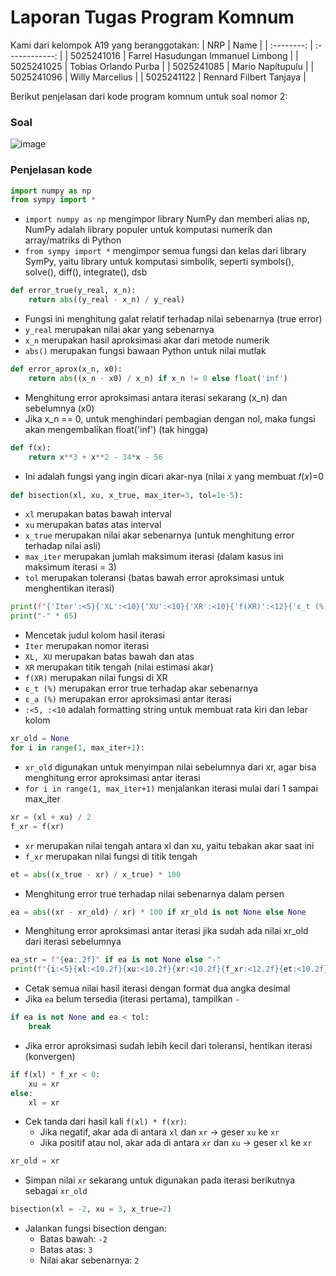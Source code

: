 # Laporan Tugas Program Komnum

Kami dari kelompok A19 yang beranggotakan:
|    NRP     |      Name      |
| :--------: | :------------: |
| 5025241016 | Farrel Hasudungan Immanuel Limbong |
| 5025241025 | Tobias Orlando Purba |
| 5025241085 | Mario Napitupulu |
| 5025241096 | Willy Marcelius |
| 5025241122 | Rennard Filbert Tanjaya |

Berikut penjelasan dari kode program komnum untuk soal nomor 2:

### Soal
![image](https://github.com/user-attachments/assets/5862bb2d-1db0-497e-8f07-9e41525344c4)

### Penjelasan kode
```py
import numpy as np
from sympy import *
```
- `import numpy as np`  mengimpor library NumPy dan memberi alias np, NumPy adalah library populer untuk komputasi numerik dan array/matriks di Python
- `from sympy import *` mengimpor semua fungsi dan kelas dari library SymPy, yaitu library untuk komputasi simbolik, seperti symbols(), solve(), diff(), integrate(), dsb

```py
def error_true(y_real, x_n):
    return abs((y_real - x_n) / y_real)
```
- Fungsi ini menghitung galat relatif terhadap nilai sebenarnya (true error)
- `y_real` merupakan nilai akar yang sebenarnya
- `x_n` merupakan hasil aproksimasi akar dari metode numerik
- `abs()` merupakan fungsi bawaan Python untuk nilai mutlak

```py
def error_aprox(x_n, x0):
    return abs((x_n - x0) / x_n) if x_n != 0 else float('inf')
```
- Menghitung error aproksimasi antara iterasi sekarang (x_n) dan sebelumnya (x0)
- Jika x_n == 0, untuk menghindari pembagian dengan nol, maka fungsi akan mengembalikan float('inf') (tak hingga)

```py
def f(x):
    return x**3 + x**2 - 34*x - 56 
```
- Ini adalah fungsi yang ingin dicari akar-nya (nilai 𝑥 yang membuat 𝑓(𝑥)=0

```py
def bisection(xl, xu, x_true, max_iter=3, tol=1e-5):
```
- `xl` merupakan batas bawah interval
- `xu` merupakan batas atas interval
- `x_true` merupakan nilai akar sebenarnya (untuk menghitung error terhadap nilai asli)
- `max_iter` merupakan jumlah maksimum iterasi (dalam kasus ini maksimum iterasi = 3)
- `tol` merupakan toleransi (batas bawah error aproksimasi untuk menghentikan iterasi)

```py
print(f"{'Iter':<5}{'XL':<10}{'XU':<10}{'XR':<10}{'f(XR)':<12}{'ε_t (%)':<10}{'ε_a (%)':<10}")
print("-" * 65)
```
- Mencetak judul kolom hasil iterasi
- `Iter` merupakan nomor iterasi
- `XL, XU` merupakan batas bawah dan atas
- `XR` merupakan titik tengah (nilai estimasi akar)
- `f(XR)` merupakan nilai fungsi di XR
- `ε_t (%)` merupakan error true terhadap akar sebenarnya
- `ε_a (%)` merupakan error aproksimasi antar iterasi
- `:<5, :<10` adalah formatting string untuk membuat rata kiri dan lebar kolom

```py
xr_old = None
for i in range(1, max_iter+1):
```
- `xr_old` digunakan untuk menyimpan nilai sebelumnya dari xr, agar bisa menghitung error aproksimasi antar iterasi
- `for i in range(1, max_iter+1)` menjalankan iterasi mulai dari 1 sampai max_iter

```py
xr = (xl + xu) / 2
f_xr = f(xr)
```
- `xr` merupakan nilai tengah antara xl dan xu, yaitu tebakan akar saat ini
- `f_xr` merupakan nilai fungsi di titik tengah

```py
et = abs((x_true - xr) / x_true) * 100
```
- Menghitung error true terhadap nilai sebenarnya dalam persen

```py
ea = abs((xr - xr_old) / xr) * 100 if xr_old is not None else None
```
- Menghitung error aproksimasi antar iterasi jika sudah ada nilai xr_old dari iterasi sebelumnya

```py
ea_str = f"{ea:.2f}" if ea is not None else "-"
print(f"{i:<5}{xl:<10.2f}{xu:<10.2f}{xr:<10.2f}{f_xr:<12.2f}{et:<10.2f}{ea_str:<10}")
```
- Cetak semua nilai hasil iterasi dengan format dua angka desimal
- Jika `ea` belum tersedia (iterasi pertama), tampilkan `-`

```py
if ea is not None and ea < tol:
    break
```
- Jika error aproksimasi sudah lebih kecil dari toleransi, hentikan iterasi (konvergen)

```py
if f(xl) * f_xr < 0:
    xu = xr
else:
    xl = xr
```
- Cek tanda dari hasil kali `f(xl) * f(xr)`:
  - Jika negatif, akar ada di antara `xl` dan `xr` → geser `xu` ke `xr`
  - Jika positif atau nol, akar ada di antara `xr` dan `xu` → geser `xl` ke `xr`

```py
xr_old = xr
```
- Simpan nilai `xr` sekarang untuk digunakan pada iterasi berikutnya sebagai `xr_old`

```py
bisection(xl = -2, xu = 3, x_true=2)
```
- Jalankan fungsi bisection dengan:
  - Batas bawah: `-2`
  - Batas atas: `3`
  - Nilai akar sebenarnya: `2`
